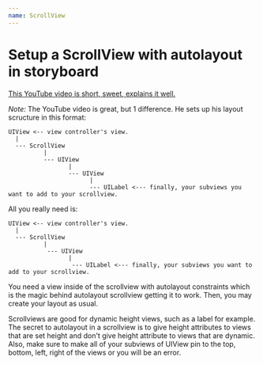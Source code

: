 ```yaml
---
name: ScrollView
---
```


# Setup a ScrollView with autolayout in storyboard

[This YouTube video is short, sweet, explains it well.](https://www.youtube.com/watch?v=RV7vz4WSy7w)

*Note:* The YouTube video is great, but 1 difference. He sets up his layout scructure in this format:

```
UIView <-- view controller's view.
  |
  --- ScrollView
          |
          --- UIView
                 |
                 --- UIView
                       |
                       --- UILabel <--- finally, your subviews you want to add to your scrollview.
```

All you really need is:

```
UIView <-- view controller's view.
  |
  --- ScrollView
          |
           --- UIView
                 |
                  --- UILabel <--- finally, your subviews you want to add to your scrollview.
```

You need a view inside of the scrollview with autolayout constraints which is the magic behind autolayout scrollview getting it to work. Then, you may create your layout as usual.

Scrollviews  are good for dynamic height views, such as a label for example. The secret to autolayout in a scrollview is to give height attributes to views that are set height and don't give height attribute to views that are dynamic. Also, make sure to make all of your subviews of UIView pin to the top, bottom, left, right of the views or you will be an error. 
